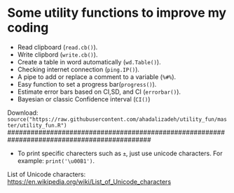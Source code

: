 # Some utility functions  to improve my coding
* Read clipboard (`read.cb()`).
* Write clipbord (`write.cb()`).
* Create a table in word automatically (`wd.Table()`).
* Checking internet connection (`ping.IP()`).
* A pipe to add or replace a comment to a variable (`%#%`).
* Easy function to set a progress bar(`progress()`).
* Estimate error bars based on CI,SD, and CI (`errorbar()`).
* Bayesian or classic Confidence interval (`CI()`)



Download:     
`source("https://raw.githubusercontent.com/ahadalizadeh/utility_fun/master/utility_fun.R")`
#############################################################################################
* To print specific charecters such as `±`, just use unicode characters. For example: `print('\u00B1')`.

List of Unicode characters: https://en.wikipedia.org/wiki/List_of_Unicode_characters

  
